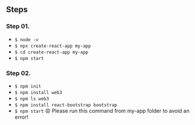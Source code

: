Steps
-----

### Step 01. 
- `$ node -v`
- `$ npx create-react-app my-app`
- `$ cd create-react-app my-app`
- `$ npm start`

### Step 02.
- `$ npm init`
- `$ npm install web3` 
- `$ npm ls web3`
- `$ npm install react-bootstrap bootstrap`
- `$ npm start` :rage: Please run this command from my-app folder to avoid an error!



